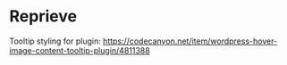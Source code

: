 # Reprieve

Tooltip styling for plugin: https://codecanyon.net/item/wordpress-hover-image-content-tooltip-plugin/4811388